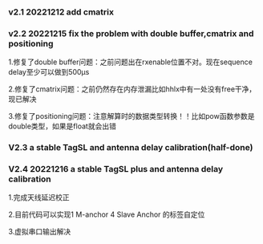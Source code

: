 ### v2.1  20221212  add cmatrix

### v2.2  20221215  fix the problem with double buffer,cmatrix and positioning

1.修复了double buffer问题：之前问题出在rxenable位置不对。现在sequence delay至少可以做到500μs

2.修复了cmatrix问题：之前仍然存在内存泄漏比如hhlx中有一处没有free干净，现已解决

3.修复了positioning问题：注意解算时的数据类型转换！！比如pow函数参数是double类型，如果是float就会出错



### V2.3 a stable TagSL and antenna delay calibration(half-done)



### V2.4 20221216  a stable TagSL plus and antenna delay calibration

1.完成天线延迟校正

2.目前代码可以实现1 M-anchor 4 Slave Anchor  的标签自定位

3.虚拟串口输出解决